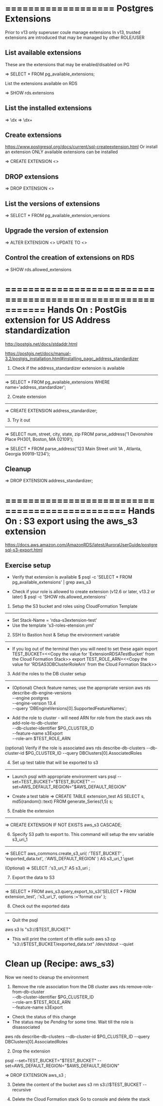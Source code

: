 ===================
Postgres Extensions
===================
Prior to v13 only superuser coule manage extensions
In v13, trusted extensions are introduced that may be managed by other ROLE/USER

List available extensions
-------------------------
These are the extensions that may be enabled/disabled on PG

=> SELECT * FROM pg_available_extensions;

List the extensions available on RDS

=> SHOW rds.extensions

List the installed extensions
-----------------------------
=> \dx
=> \dx+

Create extensions
-----------------
https://www.postgresql.org/docs/current/sql-createextension.html
Or install an extension
ONLY available extensions can be installed

=> CREATE EXTENSION <<Extension name>>

DROP extensions
---------------
=> DROP EXTENSION <<Extension name>>

List the versions of extensions
-------------------------------
=> SELECT * FROM pg_available_extension_versions

Upgrade the version of extension
--------------------------------
=> ALTER EXTENSION <<Extension name>> UPDATE TO <<new version>>

Control the creation of extensions on RDS
-----------------------------------------
=> SHOW rds.allowed_extensions


===========================================================
Hands On : PostGis extension for US Address standardization
===========================================================
http://postgis.net/docs/stdaddr.html

https://postgis.net/docs/manual-3.2/postgis_installation.html#installing_pagc_address_standardizer


1. Check if the address_standardizer extension is available
-----------------------------------------------------------

=> SELECT * FROM pg_available_extensions WHERE name='address_standardizer';

2. Create extension 
-------------------

=> CREATE EXTENSION address_standardizer;

3. Try it out
-------------

=> SELECT num, street, city, state, zip
 FROM parse_address('1 Devonshire Place PH301, Boston, MA 02109');

=> SELECT * 
   FROM parse_address('123 Main Street unit 1A , Atlanta, Georgia 90919-1234');

Cleanup
-------
=> DROP EXTENSION address_standardizer;


===============================================
Hands On : S3 export using the aws_s3 extension
===============================================
https://docs.aws.amazon.com/AmazonRDS/latest/AuroraUserGuide/postgresql-s3-export.html

Exercise setup
--------------
* Verify that extension is available
$  psql   -c 'SELECT * FROM pg_available_extensions' | grep aws_s3

* Check if your role is allowed to create extension (v12.6 or later, v13.2 or later)
$  psql   -c 'SHOW rds.allowed_extensions'


1. Setup the S3 bucket and roles using CloudFormation Template
--------------------------------------------------------------

* Set Stack-Name = 'rdsa-s3extension-test'
* Use the template 's3-roles-etension.yml'

2. SSH to Bastion host & Setup the environment variable
-------------------------------------------------------
* If you log out of the terminal then you will need to set these again
export  TEST_BUCKET=<<Copy the value for 'ExtensionRDSATestBucket' from the Cloud Formation Stack>>
export  TEST_ROLE_ARN=<<Copy the value for 'RDSAS3DBClusterRoleArn' from the Cloud Formation Stack>>

3. Add the roles to the DB cluster setup
----------------------------------------

* (Optional) Check feature names; use the appropriate version
aws  rds      describe-db-engine-versions  \
                         --engine           postgres   \
                         --engine-version   13.4  \
                         --query 'DBEngineVersions[0].SupportedFeatureNames';

* Add the role to cluster - will need ARN for role from the stack
aws  rds      add-role-to-db-cluster  \
                         --db-cluster-identifier     $PG_CLUSTER_ID   \
                         --feature-name              s3Export   \
                         --role-arn                  $TEST_ROLE_ARN

(optional) Verify if the role is associated
aws rds describe-db-clusters  --db-cluster-id $PG_CLUSTER_ID --query DBClusters[0].AssociatedRoles

4. Set up test table that will be exported to s3
------------------------------------------------

* Launch psql with appropriate environment vars
psql --set=TEST_BUCKET="$TEST_BUCKET"  --set=AWS_DEFAULT_REGION="$AWS_DEFAULT_REGION"

* Create a test table
=> CREATE TABLE extension_test AS 
SELECT s, md5(random()::text) 
FROM generate_Series(1,5) s;

5. Enable the extension
-----------------------
=> CREATE EXTENSION IF NOT EXISTS aws_s3 CASCADE;

6. Specify S3 path to export to. This command will setup the env variable s3_uri_1
----------------------------------------------------------------------------------

=> SELECT aws_commons.create_s3_uri( 
   :'TEST_BUCKET' ,   
   'exported_data.txt', 
   :'AWS_DEFAULT_REGION' 
) AS s3_uri_1 \gset  

(Optional)
=> SELECT :'s3_uri_1' AS s3_uri ;

7. Export the data to S3
------------------------
=> SELECT * FROM aws_s3.query_export_to_s3('SELECT * FROM extension_test', 
   :'s3_uri_1',
   options :='format csv'
);

8. Check out the exported data
------------------------------

* Quit the psql

aws s3 ls "s3://$TEST_BUCKET"

* This will print the content of th efile
sudo aws s3 cp "s3://$TEST_BUCKET/exported_data.txt" /dev/stdout   --quiet


Clean up (Recipe: aws_s3)
=========================
Now we need to cleanup the environment

1. Remove the role association from the DB cluster
aws  rds      remove-role-from-db-cluster  \
                --db-cluster-identifier     $PG_CLUSTER_ID   \
                --role-arn                  $TEST_ROLE_ARN   \
                --feature-name              s3Export  

* Check the status of this change
* The status may be *Pending* for some time. Wait till the role is disassociated

aws rds describe-db-clusters  --db-cluster-id $PG_CLUSTER_ID --query DBClusters[0].AssociatedRoles

2. Drop the extension

psql --set=TEST_BUCKET="$TEST_BUCKET"  --set=AWS_DEFAULT_REGION="$AWS_DEFAULT_REGION"

=> DROP EXTENSION aws_s3 ;

3. Delete the content of the bucket
aws s3 rm s3://$TEST_BUCKET --recursive

3. Delete the Cloud Formation stack
Go to console and delete the stack
